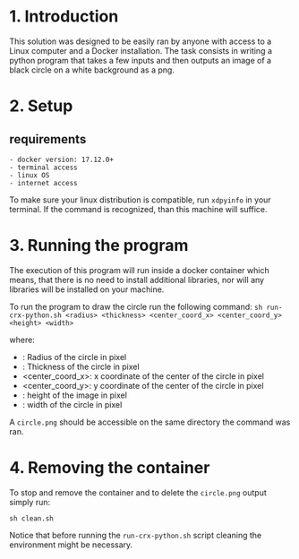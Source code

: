 # 1. Introduction

This solution was designed to be easily ran by anyone with access to a Linux
computer and a Docker installation. The task consists in writing a python
program that takes a few inputs and then outputs an image of a
black circle on a white background as a png.

# 2. Setup

## requirements
    - docker version: 17.12.0+
    - terminal access
    - linux OS
    - internet access
To make sure your linux distribution is compatible, run `xdpyinfo` in your terminal.
If the command is recognized, than this machine will suffice.

# 3. Running the program
The execution of this program will run inside a docker container which means, that
there is no need to install additional libraries, nor will any libraries will be installed
on your machine.

To run the program to draw the circle run the following command:
`sh run-crx-python.sh <radius> <thickness> <center_coord_x> <center_coord_y> <height> <width>`

where:
  - <rad>: Radius of the circle in pixel
  - <thickness>: Thickness of the circle in pixel
  - <center_coord_x>: x coordinate of the center of the circle in pixel
  - <center_coord_y>: y coordinate of the center of the circle in pixel
  - <height>: height of the image in pixel
  - <width>: width of the circle in pixel

A `circle.png` should be accessible on the same directory the command was ran.

# 4. Removing the container
To stop and remove the container and to delete the `circle.png` output simply run:

`sh clean.sh`

Notice that before running the `run-crx-python.sh` script cleaning the environment
might be necessary.